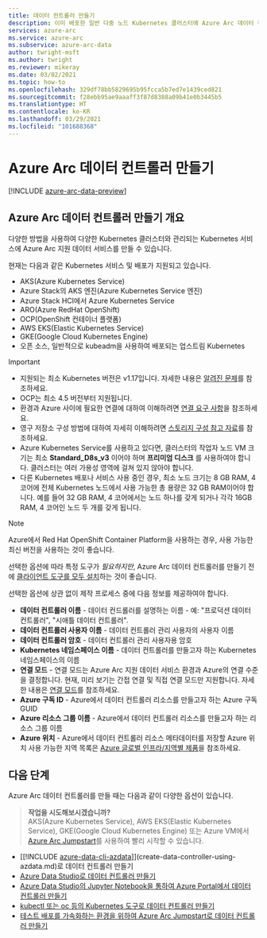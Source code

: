```yaml
---
title: 데이터 컨트롤러 만들기
description: 이미 배포한 일반 다중 노드 Kubernetes 클러스터에 Azure Arc 데이터 컨트롤러를 만듭니다.
services: azure-arc
ms.service: azure-arc
ms.subservice: azure-arc-data
author: twright-msft
ms.author: twright
ms.reviewer: mikeray
ms.date: 03/02/2021
ms.topic: how-to
ms.openlocfilehash: 329df78bb5829695b95fcca5b7ed7e1439ced821
ms.sourcegitcommit: f28ebb95ae9aaaff3f87d8388a09b41e0b3445b5
ms.translationtype: HT
ms.contentlocale: ko-KR
ms.lasthandoff: 03/29/2021
ms.locfileid: "101688368"
---
```

# <a name="create-the-azure-arc-data-controller"></a>Azure Arc 데이터 컨트롤러 만들기

[!INCLUDE [azure-arc-data-preview](../../../includes/azure-arc-data-preview.md)]

## <a name="overview-of-creating-the-azure-arc-data-controller"></a>Azure Arc 데이터 컨트롤러 만들기 개요

다양한 방법을 사용하여 다양한 Kubernetes 클러스터와 관리되는 Kubernetes 서비스에 Azure Arc 지원 데이터 서비스를 만들 수 있습니다.

현재는 다음과 같은 Kubernetes 서비스 및 배포가 지원되고 있습니다.

- AKS(Azure Kubernetes Service)
- Azure Stack의 AKS 엔진(Azure Kubernetes Service 엔진)
- Azure Stack HCI에서 Azure Kubernetes Service
- ARO(Azure RedHat OpenShift)
- OCP(OpenShift 컨테이너 플랫폼)
- AWS EKS(Elastic Kubernetes Service)
- GKE(Google Cloud Kubernetes Engine)
- 오픈 소스, 일반적으로 kubeadm을 사용하여 배포되는 업스트림 Kubernetes

> [!IMPORTANT]
> * 지원되는 최소 Kubernetes 버전은 v1.17입니다. 자세한 내용은 [알려진 문제](./release-notes.md#known-issues)를 참조하세요. 
> * OCP는 최소 4.5 버전부터 지원됩니다.
> * 환경과 Azure 사이에 필요한 연결에 대하여 이해하려면 [연결 요구 사항](connectivity.md)을 참조하세요.
> * 영구 저장소 구성 방법에 대하여 자세히 이해하려면 [스토리지 구성 참고 자료](storage-configuration.md)를 참조하세요.
> * Azure Kubernetes Service를 사용하고 있다면, 클러스터의 작업자 노드 VM 크기는 최소 **Standard_D8s_v3** 이어야 하며 **프리미엄 디스크** 를 사용하여야 합니다. 클러스터는 여러 가용성 영역에 걸쳐 있지 않아야 합니다. 
> * 다른 Kubernetes 배포나 서비스 사용 중인 경우, 최소 노드 크기는 8 GB RAM, 4 코어에 전체 Kubernetes 노드에서 사용 가능한 총 용량은 32 GB RAM이어야 합니다. 예를 들어 32 GB RAM, 4 코어에서는 노드 하나를 갖게 되거나 각각 16GB RAM, 4 코어인 노드 두 개를 갖게 됩니다.

> [!NOTE]
> Azure에서 Red Hat OpenShift Container Platform을 사용하는 경우, 사용 가능한 최신 버전을 사용하는 것이 좋습니다.

선택한 옵션에 따라 특정 도구가 _필요하지만_, Azure Arc 데이터 컨트롤러를 만들기 전에 [클라이언트 도구를 모두 설치](./install-client-tools.md)하는 것이 좋습니다.

선택한 옵션에 상관 없이 제작 프로세스 중에 다음 정보를 제공하여야 합니다.

- **데이터 컨트롤러 이름** - 데이터 컨드롤러를 설명하는 이름 - 예: "프로덕션 데이터 컨트롤러", "시애틀 데이터 컨트롤러".
- **데이터 컨트롤러 사용자 이름** - 데이터 컨트롤러 관리 사용자의 사용자 이름
- **데이터 컨트롤러 암호** - 데이터 컨트롤러 관리 사용자용 암호
- **Kubernetes 네임스페이스 이름** - 데이터 컨트롤러를 만들고자 하는 Kubernetes 네임스페이스의 이름
- **연결 모드** - 연결 모드는 Azure Arc 지원 데이터 서비스 환경과 Azure의 연결 수준을 결정합니다. 현재, 미리 보기는 간접 연결 및 직접 연결 모드만 지원합니다.  자세한 내용은 [연결 모드](./connectivity.md)를 참조하세요. 
- **Azure 구독 ID** - Azure에서 데이터 컨트롤러 리소스를 만들고자 하는 Azure 구독 GUID
- **Azure 리소스 그룹 이름** - Azure에서 데이터 컨트롤러 리소스를 만들고자 하는 리소스 그룹 이름
- **Azure 위치** - Azure에서 데이터 컨트롤러 리소스 메타데이터를 저장할 Azure 위치 사용 가능한 지역 목록은 [Azure 글로벌 인프라/지역별 제품](https://azure.microsoft.com/global-infrastructure/services/?products=azure-arc)을 참조하세요.

## <a name="next-steps"></a>다음 단계

Azure Arc 데이터 컨트롤러를 만들 때는 다음과 같이 다양한 옵션이 있습니다.

> **작업을 시도해보시겠습니까?**  
> AKS(Azure Kubernetes Service), AWS EKS(Elastic Kubernetes Service), GKE(Google Cloud Kubernetes Engine) 또는 Azure VM에서 [Azure Arc Jumpstart](https://azurearcjumpstart.io/azure_arc_jumpstart/azure_arc_data/)를 사용하여 빨리 시작할 수 있습니다.
> 
- [[!INCLUDE [azure-data-cli-azdata](../../../includes/azure-data-cli-azdata.md)]](create-data-controller-using-azdata.md)로 데이터 컨트롤러 만들기
- [Azure Data Studio로 데이터 컨트롤러 만들기](create-data-controller-azure-data-studio.md)
- [Azure Data Studio의 Jupyter Notebook을 통하여 Azure Portal에서 데이터 컨트롤러 만들기](create-data-controller-resource-in-azure-portal.md)
- [kubectl 또는 oc 등의 Kubernetes 도구로 데이터 컨트롤러 만들기](create-data-controller-using-kubernetes-native-tools.md)
- [테스트 배포를 가속화하는 환경을 위하여 Azure Arc Jumpstart로 데이터 컨트롤러 만들기](https://azurearcjumpstart.io/azure_arc_jumpstart/azure_arc_data/)
